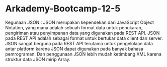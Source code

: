 # Arkademy-Bootcamp-12-5

Kegunaan JSON :
JSON merupakan kependekan dari JavaScript Object Notation, yang mana adalah sebuah format data untuk penukaran, pengiriman atau penyimpanan data yang digunakan pada REST API. JSON pada REST API adalah sebagai format untuk bertukar data client dan server. 
JSON sangat berguna pada REST API terutama untuk pengelolaan data antar platform karena JSON dapat digunakan pada banyak bahasa pemrograman. Dan penggunaan JSON lebih mudah ketimbang XML karena struktur data JSON mirip Array.
